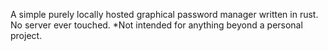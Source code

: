 A simple purely locally hosted graphical password manager written in rust.
No server ever touched. 
*Not intended for anything beyond a personal project. 
